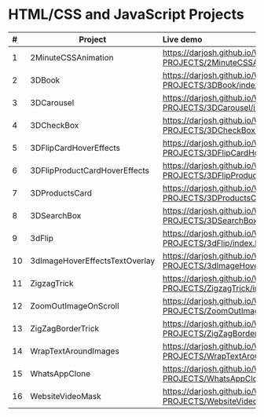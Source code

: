 

# HTML/CSS and JavaScript Projects
|#  | Project | Live demo|
|:- |---------------------|:----------------------------------------------------------------------|
|1  | 2MinuteCSSAnimation |https://darjosh.github.io/WEB-PROJECTS/2MinuteCSSAnimation/index.html |
|2  | 3DBook |https://darjosh.github.io/WEB-PROJECTS/3DBook/index.html |
|3  | 3DCarousel |https://darjosh.github.io/WEB-PROJECTS/3DCarousel/index.html |
|4  | 3DCheckBox |https://darjosh.github.io/WEB-PROJECTS/3DCheckBox/index.html |
|5  | 3DFlipCardHoverEffects |https://darjosh.github.io/WEB-PROJECTS/3DFlipCardHoverEffects/index.html |
|6  | 3DFlipProductCardHoverEffects |https://darjosh.github.io/WEB-PROJECTS/3DFlipProductCardHoverEffects/index.html |
|7  | 3DProductsCard |https://darjosh.github.io/WEB-PROJECTS/3DProductsCard/index.html |
|8  | 3DSearchBox |https://darjosh.github.io/WEB-PROJECTS/3DSearchBox/index.html |
|9  | 3dFlip |https://darjosh.github.io/WEB-PROJECTS/3dFlip/index.html |
|10  | 3dImageHoverEffectsTextOverlay |https://darjosh.github.io/WEB-PROJECTS/3dImageHoverEffectsTextOverlay/index.html |
|11  | ZigzagTrick  |https://darjosh.github.io/WEB-PROJECTS/ZigzagTrick/index.html |
|12  | ZoomOutImageOnScroll  |https://darjosh.github.io/WEB-PROJECTS/ZoomOutImageOnScroll/index.html |
|13  | ZigZagBorderTrick  |https://darjosh.github.io/WEB-PROJECTS/ZigZagBorderTrick/index.html  |
|14  | WrapTextAroundImages  |https://darjosh.github.io/WEB-PROJECTS/WrapTextAroundImages/index.html  |
|15  | WhatsAppClone  |https://darjosh.github.io/WEB-PROJECTS/WhatsAppClone/index.html |
|16  | WebsiteVideoMask  |https://darjosh.github.io/WEB-PROJECTS/WebsiteVideoMask/index.html |





